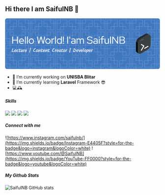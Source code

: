## Hi there I am SaifulNB 👋

![SaifulNB](img/github-header-image.png)

<!--
**syncaster/syncaster** is a ✨ _special_ ✨ repository because its `README.md` (this file) appears on your GitHub profile.

Here are some ideas to get you started:

- 🔭 I’m currently working on ...
- 🌱 I’m currently learning ...
- 👯 I’m looking to collaborate on ...
- 🤔 I’m looking for help with ...
- 💬 Ask me about ...
- 📫 How to reach me: ...
- 😄 Pronouns: ...
- ⚡ Fun fact: ...
-->



- 🔭 I’m currently working on **UNISBA Blitar**
- 🌱 I’m currently learning **Laravel** Framework 😎
- 💻🕰️

##### Skills
<img src="https://img.shields.io/badge/C%2B%2B-00599C?style=for-the-badge&logo=c%2B%2B&logoColor=white"> <img src="https://img.shields.io/badge/Python-FFD43B?style=for-the-badge&logo=python&logoColor=blue"> <img src="https://img.shields.io/badge/Flutter-02569B?style=for-the-badge&logo=flutter&logoColor=white"> <img src="https://img.shields.io/badge/Laravel-FF2D20?style=for-the-badge&logo=laravel&logoColor=white">

##### Connect with me
![https://www.instagram.com/saifulnb/](https://img.shields.io/badge/Instagram-E4405F?style=for-the-badge&logo=instagram&logoColor=white) ![https://www.youtube.com/@SaifulNB](https://img.shields.io/badge/YouTube-FF0000?style=for-the-badge&logo=youtube&logoColor=white)

##### My Github Stats
![SaifulNB GitHub stats](https://github-readme-stats.vercel.app/api?username=syncaster&show_icons=true&theme=gruvbox)
